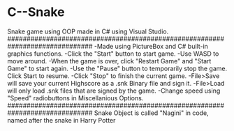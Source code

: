# C--Snake
Snake game using OOP made in C# using Visual Studio.
##############################################################################
-Made using PictureBox and C# built-in graphics functions.
-Click the "Start" button to start game.
-Use WASD to move around.
-When the game is over, click "Restart Game" and "Start Game" to start again.
-Use the "Pause" button to temporarily stop the game. Click Start to resume.
-Click "Stop" to finish the current game.
-File>Save will save your current Highscore as a .snk Binary file and sign it. 
-File>Load will only load .snk files that are signed by the game.
-Change speed using "Speed" radiobuttons in Miscellanious Options.
##############################################################################
Snake Object is called "Nagini" in code, named after the snake in Harry Potter
